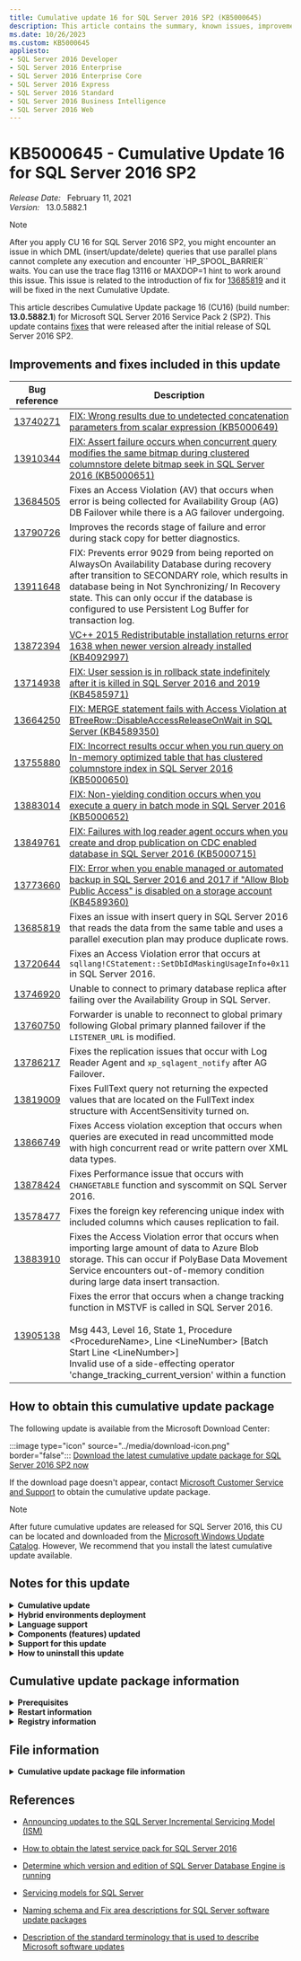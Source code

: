```yaml
---
title: Cumulative update 16 for SQL Server 2016 SP2 (KB5000645)
description: This article contains the summary, known issues, improvements, fixes and other information for SQL Server 2016 SP2 cumulative update 16 (KB5000645).
ms.date: 10/26/2023
ms.custom: KB5000645
appliesto:
- SQL Server 2016 Developer
- SQL Server 2016 Enterprise
- SQL Server 2016 Enterprise Core
- SQL Server 2016 Express
- SQL Server 2016 Standard
- SQL Server 2016 Business Intelligence
- SQL Server 2016 Web
---
```


# KB5000645 - Cumulative Update 16 for SQL Server 2016 SP2

_Release Date:_ &nbsp; February 11, 2021  
_Version:_ &nbsp; 13.0.5882.1

> [!NOTE]
> After you apply CU 16 for SQL Server 2016 SP2, you might encounter an issue in which DML (insert/update/delete) queries that use parallel plans cannot complete any execution and encounter `HP_SPOOL_BARRIER`` waits. You can use the trace flag 13116 or MAXDOP=1 hint to work around this issue. This issue is related to the introduction of fix for [13685819](servicepack2-cumulativeupdate16.md#13685819) and it will be fixed in the next Cumulative Update.

This article describes Cumulative Update package 16 (CU16) (build number: **13.0.5882.1**) for Microsoft SQL Server 2016 Service Pack 2 (SP2). This update contains [fixes](#improvements-and-fixes-included-in-this-update) that were released after the initial release of SQL Server 2016 SP2.

## Improvements and fixes included in this update

| Bug reference | Description| Fix area| Platform |
|---------------------------------------------|----------------------------------------------------------------------------------------------------------------------------------------------------------------------------------------------------------------------------------------------------------------------------------------------------------------------------------|-------------------|----------|
| <a id=13740271>[13740271](#13740271) </a> | [FIX: Wrong results due to undetected concatenation parameters from scalar expression (KB5000649)](https://support.microsoft.com/help/5000649) | SQL performance | All|
| <a id=13910344>[13910344](#13910344) </a> | [FIX: Assert failure occurs when concurrent query modifies the same bitmap during clustered columnstore delete bitmap seek in SQL Server 2016 (KB5000651)](https://support.microsoft.com/help/5000651) | SQL Engine| All|
| <a id=13684505>[13684505](#13684505) </a> | Fixes an Access Violation (AV) that occurs when error is being collected for Availability Group (AG) DB Failover while there is a AG failover undergoing.| High Availability | All|
| <a id=13790726>[13790726](#13790726) </a> | Improves the records stage of failure and error during stack copy for better diagnostics.| SQL Engine| All|
| <a id=13911648>[13911648](#13911648) </a> | FIX: Prevents error 9029 from being reported on AlwaysOn Availability Database during recovery after transition to SECONDARY role, which results in database being in Not Synchronizing/ In Recovery state. This can only occur if the database is configured to use Persistent Log Buffer for transaction log.| SQL Engine| All|
| <a id=13872394>[13872394](#13872394) </a> | [VC++ 2015 Redistributable installation returns error 1638 when newer version already installed (KB4092997)](https://support.microsoft.com/help/4092997) | SQL Engine| Windows|
| <a id=13714938>[13714938](#13714938) </a> | [FIX: User session is in rollback state indefinitely after it is killed in SQL Server 2016 and 2019 (KB4585971)](https://support.microsoft.com/help/4585971) | SQL Engine| Windows|
| <a id=13664250>[13664250](#13664250) </a> | [FIX: MERGE statement fails with Access Violation at BTreeRow::DisableAccessReleaseOnWait in SQL Server (KB4589350)](https://support.microsoft.com/help/4589350) | SQL performance | Windows|
| <a id=13755880>[13755880](#13755880) </a> | [FIX: Incorrect results occur when you run query on In-memory optimized table that has clustered columnstore index in SQL Server 2016 (KB5000650)](https://support.microsoft.com/help/5000650) | In-memory OLTP| Windows|
| <a id=13883014>[13883014](#13883014) </a> | [FIX: Non-yielding condition occurs when you execute a query in batch mode in SQL Server 2016 (KB5000652)](https://support.microsoft.com/help/5000652) | SQL Engine| Windows|
| <a id=13849761>[13849761](#13849761) </a> | [FIX: Failures with log reader agent occurs when you create and drop publication on CDC enabled database in SQL Server 2016 (KB5000715)](https://support.microsoft.com/help/5000715) | SQL Engine| Windows|
| <a id=13773660>[13773660](#13773660) </a> | [FIX: Error when you enable managed or automated backup in SQL Server 2016 and 2017 if "Allow Blob Public Access" is disabled on a storage account (KB4589360)](https://support.microsoft.com/help/4589360)| SQL Engine| Windows|
| <a id=13685819>[13685819](#13685819) </a> | Fixes an issue with insert query in SQL Server 2016 that reads the data from the same table and uses a parallel execution plan may produce duplicate rows. | SQL performance | Windows|
| <a id=13720644>[13720644](#13720644) </a> | Fixes an Access Violation error that occurs at `sqllang!CStatement::SetDbIdMaskingUsageInfo+0x11` in SQL Server 2016.| SQL security| Windows|
| <a id=13746920>[13746920](#13746920) </a> | Unable to connect to primary database replica after failing over the Availability Group in SQL Server. | High Availability | Windows|
| <a id=13760750>[13760750](#13760750) </a> | Forwarder is unable to reconnect to global primary following Global primary planned failover if the `LISTENER_URL` is modified.| High Availability | Windows|
| <a id=13786217>[13786217](#13786217) </a> | Fixes the replication issues that occur with Log Reader Agent and `xp_sqlagent_notify` after AG Failover.| SQL Engine| Windows|
| <a id=13819009>[13819009](#13819009) </a> | Fixes FullText query not returning the expected values that are located on the FullText index structure with AccentSensitivity turned on.| SQL Engine| Windows|
| <a id=13866749>[13866749](#13866749) </a> | Fixes Access violation exception that occurs when queries are executed in read uncommitted mode with high concurrent read or write pattern over XML data types. | SQL Engine| Windows|
| <a id=13878424>[13878424](#13878424) </a> | Fixes Performance issue that occurs with `CHANGETABLE` function and syscommit on SQL Server 2016.| SQL performance | Windows|
| <a id=13578477>[13578477](#13578477) </a> | Fixes the foreign key referencing unique index with included columns which causes replication to fail. | SQL Engine| Windows|
| <a id=13883910>[13883910](#13883910) </a> | Fixes the Access Violation error that occurs when importing large amount of data to Azure Blob storage. This can occur if PolyBase Data Movement Service encounters out-of-memory condition during large data insert transaction.| SQL Engine| Windows|
| <a id=13905138>[13905138](#13905138) </a> | Fixes the error that occurs when a change tracking function in MSTVF is called in SQL Server 2016. </br></br>Msg 443, Level 16, State 1, Procedure \<ProcedureName>, Line \<LineNumber> [Batch Start Line \<LineNumber>] </br>Invalid use of a side-effecting operator 'change_tracking_current_version' within a function | SQL Engine| Windows|

## How to obtain this cumulative update package

The following update is available from the Microsoft Download Center:

:::image type="icon" source="../media/download-icon.png" border="false"::: [Download the latest cumulative update package for SQL Server 2016 SP2 now](https://www.microsoft.com/download/details.aspx?id=56975)

If the download page doesn't appear, contact [Microsoft Customer Service and Support](https://support.microsoft.com/contactus/?ws=support) to obtain the cumulative update package.

> [!NOTE]
> After future cumulative updates are released for SQL Server 2016, this CU can be located and downloaded from the [Microsoft Windows Update Catalog](https://catalog.update.microsoft.com/Search.aspx?q=sql%20server%202016). However, We recommend that you install the latest cumulative update available.

## Notes for this update

<details>
<summary><b>Cumulative update</b></summary>

Cumulative updates (CU) are now available at the Microsoft Download Center.

Only the most recent CU that was released for SQL Server 2016 SP2 is available at the Download Center. Each new CU contains all the fixes that were included togetrher with the previous CU for the installed version or service pack of SQL Server. For a list of the latest cumulative updates for SQL Server, see the following article:

[SQL Server 2016 build versions](https://support.microsoft.com/help/3177312)

> [!NOTE]
> Microsoft recommends ongoing, proactive installation of CUs as they become available:
>
> - SQL Server CUs are certified to the same levels as Service Packs, and should be installed at the same level of confidence.
> - Historical data shows that a significant number of support cases involve an issue that has already been addressed in a released CU.
> - CUs may contain added value over and above hotfixes. This includes supportability, manageability, and reliability updates.
>
> Just as for SQL Server service packs, we recommend that you test CUs before you deploy them to production environments.
>
> We recommend that you upgrade your SQL Server installation to [the latest SQL Server 2016 service pack](https://support.microsoft.com/help/3177534).

</details>

<details>
<summary><b>Hybrid environments deployment</b></summary>

When you deploy the hotfixes to a hybrid environment (such as Always On, replication, cluster, and mirroring), we recommend that you refer to the following articles before you deploy the hotfixes:

- [Upgrade a failover cluster instance](/sql/sql-server/failover-clusters/windows/upgrade-a-sql-server-failover-cluster-instance)

  > [!NOTE]
  > If you don't want to use the rolling update process, follow these steps to apply an update: </br></br>1. Install the service pack on the passive node. </br></br>2. Install the update on the active node (requires a service restart).

- [Upgrade availability group replicas](/sql/database-engine/availability-groups/windows/upgrading-always-on-availability-group-replica-instances)

  > [!NOTE]
  > If you enabled Always On with SSISDB catalog, see the [information about SSIS with Always On](https://techcommunity.microsoft.com/t5/sql-server-integration-services/ssis-with-alwayson/ba-p/388091) for more information about how to apply an update in these environments.

- [Apply a hotfix for SQL Server in a transactional replication and database mirroring topology](../../database-engine/replication/install-service-packs-hotfixes.md)

- [Apply a hotfix for SQL Server in a replication topology](../../database-engine/replication/apply-hotfix-sql-replication-topology.md)

- [Upgrading Mirrored Instances](/sql/database-engine/database-mirroring/upgrading-mirrored-instances)

- [Install SQL Server Servicing Updates](/sql/database-engine/install-windows/install-sql-server-servicing-updates)

</details>

<details>
<summary><b>Language support</b></summary>

 SQL Server Cumulative Updates are currently multilingual. Therefore, this cumulative update package isn't specific to one language. It applies to all supported languages.

</details>

<details>
<summary><b>Components (features) updated</b></summary>

One Cumulative Update package includes all available updates for ALL SQL Server 2016 components (features). However, the cumulative update package updates only those components that are currently installed on the SQL Server instance you select to be serviced.  If a SQL Server feature (e.g. Analysis Services) is added to the instance after this CU is applied, you must re-apply this CU to update the new feature to this CU.

</details>

<details>
<summary><b>Support for this update</b></summary>

If other issues occur or if any troubleshooting is required, you might have to create a separate service request. The usual support costs will apply to additional support questions and to issues that don't qualify for this specific cumulative update package. For a complete list of Microsoft Customer Service and Support telephone numbers or to create a separate service request, go to the [Microsoft support website](https://support.microsoft.com/contactus/?ws=support).

</details>

<details>
<summary><b>How to uninstall this update</b></summary>

1. In Control Panel, select **View installed updates** under **Programs and Features**.

2. Locate the entry that corresponds to this cumulative update package under Microsoft SQL Server 2016.

3. Press and hold (or right-click) the entry, and then select **Uninstall**.

</details>

## Cumulative update package information

<details>
<summary><b>Prerequisites</b></summary>

To apply this cumulative update package, you must be running SQL Server 2016 SP2.

</details>

<details>
<summary><b>Restart information</b></summary>

You may have to restart the computer after you apply this cumulative update package.

</details>

<details>
<summary><b>Registry information</b></summary>

To use one of the hotfixes in this package, you don't have to make any changes to the registry.

</details>

## File information

<details>
<summary><b>Cumulative update package file information</b></summary>

The English version of this package has the file attributes (or later file attributes) that are listed in the following table. The dates and times for these files are listed in Coordinated Universal Time (UTC). When you view the file information, it's converted to local time. To find the difference between UTC and local time, use the **Time Zone** tab in the **Date and Time** item in Control Panel.

x64-based versions

SQL Server 2016 Browser Service

| File   name    | File version    | File size | Date      | Time | Platform |
|----------------|-----------------|-----------|-----------|------|----------|
| Instapi130.dll | 2015.131.5882.1 | 46488     | 26-Jan-2021 | 07:41 | x86      |
| Keyfile.dll    | 2015.131.5882.1 | 81808     | 26-Jan-2021 | 07:41 | x86      |
| Sqlbrowser.exe | 2015.131.5882.1 | 269704    | 26-Jan-2021 | 07:38 | x86      |
| Sqldumper.exe  | 2015.131.5882.1 | 103832    | 26-Jan-2021 | 07:37 | x86      |

SQL Server 2016 Writer

| File   name           | File version    | File size | Date      | Time | Platform |
|-----------------------|-----------------|-----------|-----------|------|----------|
| Instapi130.dll        | 2015.131.5882.1 | 54168     | 26-Jan-2021 | 07:40 | x64      |
| Sqlboot.dll           | 2015.131.5882.1 | 179592    | 26-Jan-2021 | 07:39 | x64      |
| Sqldumper.exe         | 2015.131.5882.1 | 123288    | 26-Jan-2021 | 07:40 | x64      |
| Sqlvdi.dll            | 2015.131.5882.1 | 190352    | 26-Jan-2021 | 07:41 | x64      |
| Sqlvdi.dll            | 2015.131.5882.1 | 161688    | 26-Jan-2021 | 07:42 | x86      |
| Sqlwriter.exe         | 2015.131.5882.1 | 124824    | 26-Jan-2021 | 07:47 | x64      |
| Sqlwriter_keyfile.dll | 2015.131.5882.1 | 93592     | 26-Jan-2021 | 07:40 | x64      |
| Sqlwvss.dll           | 2015.131.5882.1 | 341912    | 26-Jan-2021 | 07:26 | x64      |
| Sqlwvss_xp.dll        | 2015.131.5882.1 | 19344     | 26-Jan-2021 | 07:27 | x64      |

SQL Server 2016 Analysis Services

| File   name                                | File version    | File size | Date      | Time  | Platform |
|--------------------------------------------|-----------------|-----------|-----------|-------|----------|
| Microsoft.analysisservices.server.core.dll | 13.0.5882.1     | 1341848   | 26-Jan-2021 | 07:39  | x86      |
| Microsoft.applicationinsights.dll          | 2.7.0.13435     | 329872    | 06-Jul-2018  | 22:33 | x86      |
| Microsoft.powerbi.adomdclient.dll          | 13.0.5882.1     | 983448    | 26-Jan-2021 | 07:38  | x86      |
| Microsoft.powerbi.adomdclient.dll          | 13.0.5882.1     | 983448    | 26-Jan-2021 | 07:40  | x86      |
| Msmdctr130.dll                             | 2015.131.5882.1 | 33176     | 26-Jan-2021 | 07:39  | x64      |
| Msmdlocal.dll                              | 2015.131.5882.1 | 56245144  | 26-Jan-2021 | 07:40  | x64      |
| Msmdlocal.dll                              | 2015.131.5882.1 | 37127056  | 26-Jan-2021 | 07:41  | x86      |
| Msmdsrv.exe                                | 2015.131.5882.1 | 56791960  | 26-Jan-2021 | 07:49  | x64      |
| Msmgdsrv.dll                               | 2015.131.5882.1 | 6502296   | 26-Jan-2021 | 07:45  | x86      |
| Msmgdsrv.dll                               | 2015.131.5882.1 | 7502744   | 26-Jan-2021 | 07:50  | x64      |
| Msolap130.dll                              | 2015.131.5882.1 | 8636312   | 26-Jan-2021 | 07:40  | x64      |
| Msolap130.dll                              | 2015.131.5882.1 | 7003544   | 26-Jan-2021 | 07:42  | x86      |
| Msolui130.dll                              | 2015.131.5882.1 | 303512    | 26-Jan-2021 | 07:39  | x64      |
| Msolui130.dll                              | 2015.131.5882.1 | 280472    | 26-Jan-2021 | 07:41  | x86      |
| Sql_as_keyfile.dll                         | 2015.131.5882.1 | 93592     | 26-Jan-2021 | 07:40  | x64      |
| Sqlboot.dll                                | 2015.131.5882.1 | 179592    | 26-Jan-2021 | 07:39  | x64      |
| Sqlceip.exe                                | 13.0.5882.1     | 249240    | 26-Jan-2021 | 07:39  | x86      |
| Sqldumper.exe                              | 2015.131.5882.1 | 103832    | 26-Jan-2021 | 07:37  | x86      |
| Sqldumper.exe                              | 2015.131.5882.1 | 123288    | 26-Jan-2021 | 07:40  | x64      |
| Tmapi.dll                                  | 2015.131.5882.1 | 4339096   | 26-Jan-2021 | 07:27  | x64      |
| Tmcachemgr.dll                             | 2015.131.5882.1 | 2819472   | 26-Jan-2021 | 07:26  | x64      |
| Tmpersistence.dll                          | 2015.131.5882.1 | 1064344   | 26-Jan-2021 | 07:26  | x64      |
| Tmtransactions.dll                         | 2015.131.5882.1 | 1345432   | 26-Jan-2021 | 07:26  | x64      |
| Xe.dll                                     | 2015.131.5882.1 | 619416    | 26-Jan-2021 | 07:40  | x64      |
| Xmlrw.dll                                  | 2015.131.5882.1 | 252824    | 26-Jan-2021 | 07:39  | x86      |
| Xmlrw.dll                                  | 2015.131.5882.1 | 312216    | 26-Jan-2021 | 07:40  | x64      |
| Xmlrwbin.dll                               | 2015.131.5882.1 | 184728    | 26-Jan-2021 | 07:39  | x86      |
| Xmlrwbin.dll                               | 2015.131.5882.1 | 220568    | 26-Jan-2021 | 07:40  | x64      |
| Xmsrv.dll                                  | 2015.131.5882.1 | 24041872  | 26-Jan-2021 | 07:27  | x64      |
| Xmsrv.dll                                  | 2015.131.5882.1 | 32720792  | 26-Jan-2021 | 07:40  | x86      |

SQL Server 2016 Database Services Common Core

| File   name                                 | File version    | File size | Date      | Time | Platform |
|---------------------------------------------|-----------------|-----------|-----------|------|----------|
| Batchparser.dll                             | 2015.131.5882.1 | 153496    | 26-Jan-2021 | 07:37 | x86      |
| Batchparser.dll                             | 2015.131.5882.1 | 173976    | 26-Jan-2021 | 07:40 | x64      |
| Instapi130.dll                              | 2015.131.5882.1 | 54168     | 26-Jan-2021 | 07:40 | x64      |
| Instapi130.dll                              | 2015.131.5882.1 | 46488     | 26-Jan-2021 | 07:41 | x86      |
| Isacctchange.dll                            | 2015.131.5882.1 | 23960     | 26-Jan-2021 | 07:39 | x64      |
| Isacctchange.dll                            | 2015.131.5882.1 | 22424     | 26-Jan-2021 | 07:41 | x86      |
| Microsoft.analysisservices.adomdclient.dll  | 13.0.5882.1     | 1020816   | 26-Jan-2021 | 07:39 | x86      |
| Microsoft.analysisservices.adomdclient.dll  | 13.0.5882.1     | 1020824   | 26-Jan-2021 | 07:39 | x86      |
| Microsoft.analysisservices.core.dll         | 13.0.5882.1     | 1341848   | 26-Jan-2021 | 07:39 | x86      |
| Microsoft.analysisservices.dll              | 13.0.5882.1     | 695704    | 26-Jan-2021 | 07:39 | x86      |
| Microsoft.analysisservices.tabular.dll      | 13.0.5882.1     | 758672    | 26-Jan-2021 | 07:40 | x86      |
| Microsoft.analysisservices.tabular.json.dll | 13.0.5882.1     | 513944    | 26-Jan-2021 | 07:39 | x86      |
| Microsoft.analysisservices.xmla.dll         | 13.0.5882.1     | 705424    | 26-Jan-2021 | 07:38 | x86      |
| Microsoft.analysisservices.xmla.dll         | 13.0.5882.1     | 705432    | 26-Jan-2021 | 07:39 | x86      |
| Microsoft.sqlserver.mgdsqldumper.dll        | 2015.131.5882.1 | 68504     | 26-Jan-2021 | 07:38 | x64      |
| Microsoft.sqlserver.mgdsqldumper.dll        | 2015.131.5882.1 | 65944     | 26-Jan-2021 | 07:43 | x86      |
| Microsoft.sqlserver.rmo.dll                 | 13.0.5882.1     | 562584    | 26-Jan-2021 | 07:43 | x86      |
| Microsoft.sqlserver.rmo.dll                 | 13.0.5882.1     | 562584    | 26-Jan-2021 | 07:49 | x86      |
| Msasxpress.dll                              | 2015.131.5882.1 | 29080     | 26-Jan-2021 | 07:39 | x64      |
| Msasxpress.dll                              | 2015.131.5882.1 | 24984     | 26-Jan-2021 | 07:40 | x86      |
| Pbsvcacctsync.dll                           | 2015.131.5882.1 | 65944     | 26-Jan-2021 | 07:39 | x64      |
| Pbsvcacctsync.dll                           | 2015.131.5882.1 | 53144     | 26-Jan-2021 | 07:41 | x86      |
| Sql_common_core_keyfile.dll                 | 2015.131.5882.1 | 93592     | 26-Jan-2021 | 07:40 | x64      |
| Sqldumper.exe                               | 2015.131.5882.1 | 103832    | 26-Jan-2021 | 07:37 | x86      |
| Sqldumper.exe                               | 2015.131.5882.1 | 123288    | 26-Jan-2021 | 07:40 | x64      |
| Sqlftacct.dll                               | 2015.131.5882.1 | 44952     | 26-Jan-2021 | 07:39 | x64      |
| Sqlftacct.dll                               | 2015.131.5882.1 | 39832     | 26-Jan-2021 | 07:43 | x86      |
| Sqlmgmprovider.dll                          | 2015.131.5882.1 | 399256    | 26-Jan-2021 | 07:27 | x64      |
| Sqlmgmprovider.dll                          | 2015.131.5882.1 | 358808    | 26-Jan-2021 | 07:40 | x86      |
| Sqlsecacctchg.dll                           | 2015.131.5882.1 | 30616     | 26-Jan-2021 | 07:26 | x64      |
| Sqlsecacctchg.dll                           | 2015.131.5882.1 | 28056     | 26-Jan-2021 | 07:39 | x86      |
| Sqltdiagn.dll                               | 2015.131.5882.1 | 60816     | 26-Jan-2021 | 07:26 | x64      |
| Sqltdiagn.dll                               | 2015.131.5882.1 | 53648     | 26-Jan-2021 | 07:40 | x86      |

SQL Server 2016 sql_dreplay_client

| File name                      | File version    | File size | Date        | Time  | Platform |
|--------------------------------|-----------------|-----------|-------------|-------|----------|
| Dreplayclient.exe              | 2015.131.5882.1 | 114072    | 26-Jan-2021 | 007:38 | x86      |
| Dreplaycommon.dll              | 2015.131.5882.1 | 683920    | 26-Jan-2021 | 007:39 | x86      |
| Dreplayutil.dll                | 2015.131.5882.1 | 302992    | 26-Jan-2021 | 007:38 | x86      |
| Instapi130.dll                 | 2015.131.5882.1 | 54168     | 26-Jan-2021 | 007:40 | x64      |
| Sql_dreplay_client_keyfile.dll | 2015.131.5882.1 | 93592     | 26-Jan-2021 | 007:40 | x64      |
| Sqlresourceloader.dll          | 2015.131.5882.1 | 21400     | 26-Jan-2021 | 007:40 | x86      |

SQL Server 2016 sql_dreplay_controller

| File   name                        | File version    | File size | Date      | Time | Platform |
|------------------------------------|-----------------|-----------|-----------|------|----------|
| Dreplaycommon.dll                  | 2015.131.5882.1 | 683920    | 26-Jan-2021 | 07:39 | x86      |
| Dreplaycontroller.exe              | 2015.131.5882.1 | 343448    | 26-Jan-2021 | 07:38 | x86      |
| Dreplayprocess.dll                 | 2015.131.5882.1 | 164760    | 26-Jan-2021 | 07:37 | x86      |
| Instapi130.dll                     | 2015.131.5882.1 | 54168     | 26-Jan-2021 | 07:40 | x64      |
| Sql_dreplay_controller_keyfile.dll | 2015.131.5882.1 | 93592     | 26-Jan-2021 | 07:40 | x64      |
| Sqlresourceloader.dll              | 2015.131.5882.1 | 21400     | 26-Jan-2021 | 07:40 | x86      |

SQL Server 2016 Database Services Core Instance

| File   name                                  | File version    | File size | Date      | Time  | Platform |
|----------------------------------------------|-----------------|-----------|-----------|-------|----------|
| Backuptourl.exe                              | 13.0.5882.1     | 34192     | 26-Jan-2021 | 07:47  | x64      |
| Batchparser.dll                              | 2015.131.5882.1 | 173976    | 26-Jan-2021 | 07:40  | x64      |
| Datacollectorcontroller.dll                  | 2015.131.5882.1 | 218520    | 26-Jan-2021 | 07:40  | x64      |
| Dcexec.exe                                   | 2015.131.5882.1 | 67480     | 26-Jan-2021 | 07:47  | x64      |
| Fssres.dll                                   | 2015.131.5882.1 | 74648     | 26-Jan-2021 | 07:40  | x64      |
| Hadrres.dll                                  | 2015.131.5882.1 | 170904    | 26-Jan-2021 | 07:40  | x64      |
| Hkcompile.dll                                | 2015.131.5882.1 | 1291160   | 26-Jan-2021 | 07:40  | x64      |
| Hkengine.dll                                 | 2015.131.5882.1 | 5596056   | 26-Jan-2021 | 07:38  | x64      |
| Hkruntime.dll                                | 2015.131.5882.1 | 151960    | 26-Jan-2021 | 07:38  | x64      |
| Microsoft.applicationinsights.dll            | 2.7.0.13435     | 329872    | 06-Jul-2018  | 22:33 | x86      |
| Microsoft.sqlautoadmin.autobackupagent.dll   | 13.0.5882.1     | 229784    | 26-Jan-2021 | 07:40  | x86      |
| Microsoft.sqlserver.types.dll                | 2015.131.5882.1 | 385944    | 26-Jan-2021 | 07:38  | x86      |
| Microsoft.sqlserver.vdiinterface.dll         | 2015.131.5882.1 | 65424     | 26-Jan-2021 | 07:48  | x64      |
| Microsoft.sqlserver.xe.core.dll              | 2015.131.5882.1 | 58264     | 26-Jan-2021 | 07:38  | x64      |
| Microsoft.sqlserver.xevent.configuration.dll | 2015.131.5882.1 | 143248    | 26-Jan-2021 | 07:38  | x64      |
| Microsoft.sqlserver.xevent.dll               | 2015.131.5882.1 | 151968    | 26-Jan-2021 | 07:38  | x64      |
| Microsoft.sqlserver.xevent.linq.dll          | 2015.131.5882.1 | 265112    | 26-Jan-2021 | 07:38  | x64      |
| Microsoft.sqlserver.xevent.targets.dll       | 2015.131.5882.1 | 67992     | 26-Jan-2021 | 07:38  | x64      |
| Odsole70.dll                                 | 2015.131.5882.1 | 85912     | 26-Jan-2021 | 07:39  | x64      |
| Opends60.dll                                 | 2015.131.5882.1 | 26008     | 26-Jan-2021 | 07:40  | x64      |
| Qds.dll                                      | 2015.131.5882.1 | 889744    | 26-Jan-2021 | 07:39  | x64      |
| Rsfxft.dll                                   | 2015.131.5882.1 | 27536     | 26-Jan-2021 | 07:40  | x64      |
| Sqagtres.dll                                 | 2015.131.5882.1 | 57752     | 26-Jan-2021 | 07:39  | x64      |
| Sql_engine_core_inst_keyfile.dll             | 2015.131.5882.1 | 93592     | 26-Jan-2021 | 07:40  | x64      |
| Sqlaamss.dll                                 | 2015.131.5882.1 | 73624     | 26-Jan-2021 | 07:48  | x64      |
| Sqlaccess.dll                                | 2015.131.5882.1 | 456088    | 26-Jan-2021 | 07:40  | x64      |
| Sqlagent.exe                                 | 2015.131.5882.1 | 559512    | 26-Jan-2021 | 07:49  | x64      |
| Sqlagentctr130.dll                           | 2015.131.5882.1 | 44952     | 26-Jan-2021 | 07:40  | x64      |
| Sqlagentctr130.dll                           | 2015.131.5882.1 | 37272     | 26-Jan-2021 | 07:40  | x86      |
| Sqlagentlog.dll                              | 2015.131.5882.1 | 26008     | 26-Jan-2021 | 07:39  | x64      |
| Sqlagentmail.dll                             | 2015.131.5882.1 | 40856     | 26-Jan-2021 | 07:47  | x64      |
| Sqlboot.dll                                  | 2015.131.5882.1 | 179592    | 26-Jan-2021 | 07:39  | x64      |
| Sqlceip.exe                                  | 13.0.5882.1     | 249240    | 26-Jan-2021 | 07:39  | x86      |
| Sqlcmdss.dll                                 | 2015.131.5882.1 | 53144     | 26-Jan-2021 | 07:39  | x64      |
| Sqldk.dll                                    | 2015.131.5882.1 | 2588048   | 26-Jan-2021 | 07:39  | x64      |
| Sqldtsss.dll                                 | 2015.131.5882.1 | 90512     | 26-Jan-2021 | 07:47  | x64      |
| Sqliosim.com                                 | 2015.131.5882.1 | 300952    | 26-Jan-2021 | 07:39  | x64      |
| Sqliosim.exe                                 | 2015.131.5882.1 | 3007376   | 26-Jan-2021 | 07:51  | x64      |
| Sqllang.dll                                  | 2015.131.5882.1 | 39538064  | 26-Jan-2021 | 07:40  | x64      |
| Sqlmin.dll                                   | 2015.131.5882.1 | 37955984  | 26-Jan-2021 | 07:27  | x64      |
| Sqlolapss.dll                                | 2015.131.5882.1 | 91032     | 26-Jan-2021 | 07:52  | x64      |
| Sqlos.dll                                    | 2015.131.5882.1 | 19352     | 26-Jan-2021 | 07:40  | x64      |
| Sqlpowershellss.dll                          | 2015.131.5882.1 | 51608     | 26-Jan-2021 | 07:27  | x64      |
| Sqlrepss.dll                                 | 2015.131.5882.1 | 48024     | 26-Jan-2021 | 07:26  | x64      |
| Sqlresld.dll                                 | 2015.131.5882.1 | 23960     | 26-Jan-2021 | 07:27  | x64      |
| Sqlresourceloader.dll                        | 2015.131.5882.1 | 23960     | 26-Jan-2021 | 07:27  | x64      |
| Sqlscm.dll                                   | 2015.131.5882.1 | 54168     | 26-Jan-2021 | 07:40  | x64      |
| Sqlscriptdowngrade.dll                       | 2015.131.5882.1 | 20888     | 26-Jan-2021 | 07:27  | x64      |
| Sqlscriptupgrade.dll                         | 2015.131.5882.1 | 5804944   | 26-Jan-2021 | 07:40  | x64      |
| Sqlserverspatial130.dll                      | 2015.131.5882.1 | 725912    | 26-Jan-2021 | 07:40  | x64      |
| Sqlservr.exe                                 | 2015.131.5882.1 | 385936    | 26-Jan-2021 | 07:47  | x64      |
| Sqlsvc.dll                                   | 2015.131.5882.1 | 145304    | 26-Jan-2021 | 07:26  | x64      |
| Sqltses.dll                                  | 2015.131.5882.1 | 8916376   | 26-Jan-2021 | 07:27  | x64      |
| Sqsrvres.dll                                 | 2015.131.5882.1 | 244120    | 26-Jan-2021 | 07:27  | x64      |
| Xe.dll                                       | 2015.131.5882.1 | 619416    | 26-Jan-2021 | 07:40  | x64      |
| Xmlrw.dll                                    | 2015.131.5882.1 | 312216    | 26-Jan-2021 | 07:40  | x64      |
| Xmlrwbin.dll                                 | 2015.131.5882.1 | 220568    | 26-Jan-2021 | 07:40  | x64      |
| Xpadsi.exe                                   | 2015.131.5882.1 | 72088     | 26-Jan-2021 | 07:41  | x64      |
| Xplog70.dll                                  | 2015.131.5882.1 | 58776     | 26-Jan-2021 | 07:40  | x64      |
| Xpsqlbot.dll                                 | 2015.131.5882.1 | 26520     | 26-Jan-2021 | 07:39  | x64      |
| Xpstar.dll                                   | 2015.131.5882.1 | 415640    | 26-Jan-2021 | 07:39  | x64      |

SQL Server 2016 Database Services Core Shared

| File   name                                  | File version    | File size | Date      | Time | Platform |
|----------------------------------------------|-----------------|-----------|-----------|------|----------|
| Batchparser.dll                              | 2015.131.5882.1 | 153496    | 26-Jan-2021 | 07:37 | x86      |
| Batchparser.dll                              | 2015.131.5882.1 | 173976    | 26-Jan-2021 | 07:40 | x64      |
| Bcp.exe                                      | 2015.131.5882.1 | 113048    | 26-Jan-2021 | 07:40 | x64      |
| Commanddest.dll                              | 2015.131.5882.1 | 242072    | 26-Jan-2021 | 07:40 | x64      |
| Datacollectorenumerators.dll                 | 2015.131.5882.1 | 108944    | 26-Jan-2021 | 07:40 | x64      |
| Datacollectortasks.dll                       | 2015.131.5882.1 | 181136    | 26-Jan-2021 | 07:40 | x64      |
| Distrib.exe                                  | 2015.131.5882.1 | 184208    | 26-Jan-2021 | 07:47 | x64      |
| Dteparse.dll                                 | 2015.131.5882.1 | 102808    | 26-Jan-2021 | 07:40 | x64      |
| Dteparsemgd.dll                              | 2015.131.5882.1 | 81816     | 26-Jan-2021 | 07:39 | x64      |
| Dtepkg.dll                                   | 2015.131.5882.1 | 130456    | 26-Jan-2021 | 07:40 | x64      |
| Dtexec.exe                                   | 2015.131.5882.1 | 65944     | 26-Jan-2021 | 07:48 | x64      |
| Dts.dll                                      | 2015.131.5882.1 | 3139480   | 26-Jan-2021 | 07:40 | x64      |
| Dtscomexpreval.dll                           | 2015.131.5882.1 | 470424    | 26-Jan-2021 | 07:40 | x64      |
| Dtsconn.dll                                  | 2015.131.5882.1 | 485776    | 26-Jan-2021 | 07:40 | x64      |
| Dtshost.exe                                  | 2015.131.5882.1 | 79768     | 26-Jan-2021 | 07:50 | x64      |
| Dtslog.dll                                   | 2015.131.5882.1 | 113552    | 26-Jan-2021 | 07:40 | x64      |
| Dtsmsg130.dll                                | 2015.131.5882.1 | 538520    | 26-Jan-2021 | 07:40 | x64      |
| Dtspipeline.dll                              | 2015.131.5882.1 | 1272208   | 26-Jan-2021 | 07:40 | x64      |
| Dtspipelineperf130.dll                       | 2015.131.5882.1 | 41368     | 26-Jan-2021 | 07:40 | x64      |
| Dtuparse.dll                                 | 2015.131.5882.1 | 80792     | 26-Jan-2021 | 07:40 | x64      |
| Dtutil.exe                                   | 2015.131.5882.1 | 127888    | 26-Jan-2021 | 07:48 | x64      |
| Exceldest.dll                                | 2015.131.5882.1 | 256408    | 26-Jan-2021 | 07:39 | x64      |
| Excelsrc.dll                                 | 2015.131.5882.1 | 278424    | 26-Jan-2021 | 07:40 | x64      |
| Execpackagetask.dll                          | 2015.131.5882.1 | 159640    | 26-Jan-2021 | 07:40 | x64      |
| Flatfiledest.dll                             | 2015.131.5882.1 | 382360    | 26-Jan-2021 | 07:39 | x64      |
| Flatfilesrc.dll                              | 2015.131.5882.1 | 394648    | 26-Jan-2021 | 07:39 | x64      |
| Foreachfileenumerator.dll                    | 2015.131.5882.1 | 89496     | 26-Jan-2021 | 07:39 | x64      |
| Hkengperfctrs.dll                            | 2015.131.5882.1 | 52112     | 26-Jan-2021 | 07:40 | x64      |
| Logread.exe                                  | 2015.131.5882.1 | 619928    | 26-Jan-2021 | 07:48 | x64      |
| Microsoft.analysisservices.applocal.core.dll | 13.0.5882.1     | 1307032   | 26-Jan-2021 | 07:40 | x86      |
| Microsoft.sqlserver.maintenanceplantasks.dll | 13.0.5882.1     | 385432    | 26-Jan-2021 | 07:43 | x86      |
| Microsoft.sqlserver.replication.dll          | 2015.131.5882.1 | 1644440   | 26-Jan-2021 | 07:48 | x64      |
| Microsoft.sqlserver.rmo.dll                  | 13.0.5882.1     | 562584    | 26-Jan-2021 | 07:43 | x86      |
| Microsoft.sqlserver.xevent.configuration.dll | 2015.131.5882.1 | 143248    | 26-Jan-2021 | 07:38 | x64      |
| Microsoft.sqlserver.xevent.dll               | 2015.131.5882.1 | 151968    | 26-Jan-2021 | 07:38 | x64      |
| Msdtssrvrutil.dll                            | 2015.131.5882.1 | 94616     | 26-Jan-2021 | 07:39 | x64      |
| Msxmlsql.dll                                 | 2015.131.5882.1 | 1487768   | 26-Jan-2021 | 07:40 | x64      |
| Oledbdest.dll                                | 2015.131.5882.1 | 257424    | 26-Jan-2021 | 07:39 | x64      |
| Oledbsrc.dll                                 | 2015.131.5882.1 | 284056    | 26-Jan-2021 | 07:39 | x64      |
| Osql.exe                                     | 2015.131.5882.1 | 68504     | 26-Jan-2021 | 07:40 | x64      |
| Rawdest.dll                                  | 2015.131.5882.1 | 202648    | 26-Jan-2021 | 07:39 | x64      |
| Rawsource.dll                                | 2015.131.5882.1 | 189848    | 26-Jan-2021 | 07:39 | x64      |
| Rdistcom.dll                                 | 2015.131.5882.1 | 900504    | 26-Jan-2021 | 07:39 | x64      |
| Recordsetdest.dll                            | 2015.131.5882.1 | 180112    | 26-Jan-2021 | 07:39 | x64      |
| Repldp.dll                                   | 2015.131.5882.1 | 274832    | 26-Jan-2021 | 07:39 | x64      |
| Replmerg.exe                                 | 2015.131.5882.1 | 511896    | 26-Jan-2021 | 07:47 | x64      |
| Replprov.dll                                 | 2015.131.5882.1 | 805264    | 26-Jan-2021 | 07:39 | x64      |
| Replrec.dll                                  | 2015.131.5882.1 | 1012120   | 26-Jan-2021 | 07:48 | x64      |
| Sql_engine_core_shared_keyfile.dll           | 2015.131.5882.1 | 93592     | 26-Jan-2021 | 07:40 | x64      |
| Sqlcmd.exe                                   | 2015.131.5882.1 | 242584    | 26-Jan-2021 | 07:40 | x64      |
| Sqldiag.exe                                  | 2015.131.5882.1 | 1250712   | 26-Jan-2021 | 07:49 | x64      |
| Sqllogship.exe                               | 13.0.5882.1     | 97688     | 26-Jan-2021 | 07:40 | x64      |
| Sqlresld.dll                                 | 2015.131.5882.1 | 23960     | 26-Jan-2021 | 07:27 | x64      |
| Sqlresld.dll                                 | 2015.131.5882.1 | 21904     | 26-Jan-2021 | 07:40 | x86      |
| Sqlresourceloader.dll                        | 2015.131.5882.1 | 23960     | 26-Jan-2021 | 07:27 | x64      |
| Sqlresourceloader.dll                        | 2015.131.5882.1 | 21400     | 26-Jan-2021 | 07:40 | x86      |
| Sqlscm.dll                                   | 2015.131.5882.1 | 45976     | 26-Jan-2021 | 07:40 | x86      |
| Sqlscm.dll                                   | 2015.131.5882.1 | 54168     | 26-Jan-2021 | 07:40 | x64      |
| Sqlsvc.dll                                   | 2015.131.5882.1 | 145304    | 26-Jan-2021 | 07:26 | x64      |
| Sqlsvc.dll                                   | 2015.131.5882.1 | 120216    | 26-Jan-2021 | 07:39 | x86      |
| Sqltaskconnections.dll                       | 2015.131.5882.1 | 173976    | 26-Jan-2021 | 07:27 | x64      |
| Sqlwep130.dll                                | 2015.131.5882.1 | 98712     | 26-Jan-2021 | 07:26 | x64      |
| Ssisoledb.dll                                | 2015.131.5882.1 | 209296    | 26-Jan-2021 | 07:26 | x64      |
| Tablediff.exe                                | 13.0.5882.1     | 79760     | 26-Jan-2021 | 07:40 | x64      |
| Txagg.dll                                    | 2015.131.5882.1 | 357784    | 26-Jan-2021 | 07:26 | x64      |
| Txbdd.dll                                    | 2015.131.5882.1 | 165784    | 26-Jan-2021 | 07:26 | x64      |
| Txdatacollector.dll                          | 2015.131.5882.1 | 360848    | 26-Jan-2021 | 07:26 | x64      |
| Txdataconvert.dll                            | 2015.131.5882.1 | 289688    | 26-Jan-2021 | 07:27 | x64      |
| Txderived.dll                                | 2015.131.5882.1 | 600984    | 26-Jan-2021 | 07:26 | x64      |
| Txlookup.dll                                 | 2015.131.5882.1 | 525200    | 26-Jan-2021 | 07:26 | x64      |
| Txmerge.dll                                  | 2015.131.5882.1 | 223640    | 26-Jan-2021 | 07:26 | x64      |
| Txmergejoin.dll                              | 2015.131.5882.1 | 271760    | 26-Jan-2021 | 07:26 | x64      |
| Txmulticast.dll                              | 2015.131.5882.1 | 121240    | 26-Jan-2021 | 07:26 | x64      |
| Txrowcount.dll                               | 2015.131.5882.1 | 119704    | 26-Jan-2021 | 07:26 | x64      |
| Txsort.dll                                   | 2015.131.5882.1 | 252312    | 26-Jan-2021 | 07:26 | x64      |
| Txsplit.dll                                  | 2015.131.5882.1 | 593816    | 26-Jan-2021 | 07:26 | x64      |
| Txunionall.dll                               | 2015.131.5882.1 | 175000    | 26-Jan-2021 | 07:26 | x64      |
| Xe.dll                                       | 2015.131.5882.1 | 619416    | 26-Jan-2021 | 07:40 | x64      |
| Xmlrw.dll                                    | 2015.131.5882.1 | 312216    | 26-Jan-2021 | 07:40 | x64      |

SQL Server 2016 sql_extensibility

| File   name                   | File version    | File size | Date      | Time | Platform |
|-------------------------------|-----------------|-----------|-----------|------|----------|
| Launchpad.exe                 | 2015.131.5882.1 | 1008536   | 26-Jan-2021 | 07:40 | x64      |
| Sql_extensibility_keyfile.dll | 2015.131.5882.1 | 93592     | 26-Jan-2021 | 07:40 | x64      |
| Sqlsatellite.dll              | 2015.131.5882.1 | 831376    | 26-Jan-2021 | 07:40 | x64      |

SQL Server 2016 Full-Text Engine

| File   name              | File version    | File size | Date      | Time | Platform |
|--------------------------|-----------------|-----------|-----------|------|----------|
| Fd.dll                   | 2015.131.5882.1 | 653208    | 26-Jan-2021 | 07:40 | x64      |
| Fdhost.exe               | 2015.131.5882.1 | 98192     | 26-Jan-2021 | 07:40 | x64      |
| Fdlauncher.exe           | 2015.131.5882.1 | 44440     | 26-Jan-2021 | 07:40 | x64      |
| Sql_fulltext_keyfile.dll | 2015.131.5882.1 | 93592     | 26-Jan-2021 | 07:40 | x64      |
| Sqlft130ph.dll           | 2015.131.5882.1 | 51096     | 26-Jan-2021 | 07:41 | x64      |

SQL Server 2016 sql_inst_mr

| File   name             | File version    | File size | Date      | Time | Platform |
|-------------------------|-----------------|-----------|-----------|------|----------|
| Imrdll.dll              | 13.0.5882.1     | 16784     | 26-Jan-2021 | 07:39 | x86      |
| Sql_inst_mr_keyfile.dll | 2015.131.5882.1 | 93592     | 26-Jan-2021 | 07:40 | x64      |

SQL Server 2016 Integration Services

| File   name                                                   | File version    | File size | Date      | Time  | Platform |
|---------------------------------------------------------------|-----------------|-----------|-----------|-------|----------|
| Attunity.sqlserver.cdccontroltask.dll                         | 4.0.0.111       | 77944     | 04-Oct-2019  | 18:46 | x86      |
| Attunity.sqlserver.cdccontroltask.dll                         | 4.0.0.111       | 77944     | 06-Mar-2020  | 18:46 | x86      |
| Attunity.sqlserver.cdcsplit.dll                               | 4.0.0.111       | 37496     | 04-Oct-2019  | 18:46 | x86      |
| Attunity.sqlserver.cdcsplit.dll                               | 4.0.0.111       | 37496     | 06-Mar-2020  | 18:46 | x86      |
| Attunity.sqlserver.cdcsrc.dll                                 | 4.0.0.111       | 78456     | 04-Oct-2019  | 18:46 | x86      |
| Attunity.sqlserver.cdcsrc.dll                                 | 4.0.0.111       | 78456     | 06-Mar-2020  | 18:46 | x86      |
| Commanddest.dll                                               | 2015.131.5882.1 | 195992    | 26-Jan-2021 | 07:37  | x86      |
| Commanddest.dll                                               | 2015.131.5882.1 | 242072    | 26-Jan-2021 | 07:40  | x64      |
| Dteparse.dll                                                  | 2015.131.5882.1 | 92568     | 26-Jan-2021 | 07:37  | x86      |
| Dteparse.dll                                                  | 2015.131.5882.1 | 102808    | 26-Jan-2021 | 07:40  | x64      |
| Dteparsemgd.dll                                               | 2015.131.5882.1 | 81816     | 26-Jan-2021 | 07:39  | x64      |
| Dteparsemgd.dll                                               | 2015.131.5882.1 | 76696     | 26-Jan-2021 | 07:40  | x86      |
| Dtepkg.dll                                                    | 2015.131.5882.1 | 108952    | 26-Jan-2021 | 07:37  | x86      |
| Dtepkg.dll                                                    | 2015.131.5882.1 | 130456    | 26-Jan-2021 | 07:40  | x64      |
| Dtexec.exe                                                    | 2015.131.5882.1 | 59792     | 26-Jan-2021 | 07:38  | x86      |
| Dtexec.exe                                                    | 2015.131.5882.1 | 65944     | 26-Jan-2021 | 07:48  | x64      |
| Dts.dll                                                       | 2015.131.5882.1 | 2625944   | 26-Jan-2021 | 07:37  | x86      |
| Dts.dll                                                       | 2015.131.5882.1 | 3139480   | 26-Jan-2021 | 07:40  | x64      |
| Dtscomexpreval.dll                                            | 2015.131.5882.1 | 412056    | 26-Jan-2021 | 07:38  | x86      |
| Dtscomexpreval.dll                                            | 2015.131.5882.1 | 470424    | 26-Jan-2021 | 07:40  | x64      |
| Dtsconn.dll                                                   | 2015.131.5882.1 | 385432    | 26-Jan-2021 | 07:37  | x86      |
| Dtsconn.dll                                                   | 2015.131.5882.1 | 485776    | 26-Jan-2021 | 07:40  | x64      |
| Dtsdebughost.exe                                              | 2015.131.5882.1 | 86928     | 26-Jan-2021 | 07:39  | x86      |
| Dtsdebughost.exe                                              | 2015.131.5882.1 | 102808    | 26-Jan-2021 | 07:49  | x64      |
| Dtshost.exe                                                   | 2015.131.5882.1 | 69528     | 26-Jan-2021 | 07:38  | x86      |
| Dtshost.exe                                                   | 2015.131.5882.1 | 79768     | 26-Jan-2021 | 07:50  | x64      |
| Dtslog.dll                                                    | 2015.131.5882.1 | 96152     | 26-Jan-2021 | 07:37  | x86      |
| Dtslog.dll                                                    | 2015.131.5882.1 | 113552    | 26-Jan-2021 | 07:40  | x64      |
| Dtsmsg130.dll                                                 | 2015.131.5882.1 | 534424    | 26-Jan-2021 | 07:37  | x86      |
| Dtsmsg130.dll                                                 | 2015.131.5882.1 | 538520    | 26-Jan-2021 | 07:40  | x64      |
| Dtspipeline.dll                                               | 2015.131.5882.1 | 1052568   | 26-Jan-2021 | 07:37  | x86      |
| Dtspipeline.dll                                               | 2015.131.5882.1 | 1272208   | 26-Jan-2021 | 07:40  | x64      |
| Dtspipelineperf130.dll                                        | 2015.131.5882.1 | 35224     | 26-Jan-2021 | 07:37  | x86      |
| Dtspipelineperf130.dll                                        | 2015.131.5882.1 | 41368     | 26-Jan-2021 | 07:40  | x64      |
| Dtuparse.dll                                                  | 2015.131.5882.1 | 73104     | 26-Jan-2021 | 07:37  | x86      |
| Dtuparse.dll                                                  | 2015.131.5882.1 | 80792     | 26-Jan-2021 | 07:40  | x64      |
| Dtutil.exe                                                    | 2015.131.5882.1 | 108440    | 26-Jan-2021 | 07:38  | x86      |
| Dtutil.exe                                                    | 2015.131.5882.1 | 127888    | 26-Jan-2021 | 07:48  | x64      |
| Exceldest.dll                                                 | 2015.131.5882.1 | 209808    | 26-Jan-2021 | 07:38  | x86      |
| Exceldest.dll                                                 | 2015.131.5882.1 | 256408    | 26-Jan-2021 | 07:39  | x64      |
| Excelsrc.dll                                                  | 2015.131.5882.1 | 225680    | 26-Jan-2021 | 07:37  | x86      |
| Excelsrc.dll                                                  | 2015.131.5882.1 | 278424    | 26-Jan-2021 | 07:40  | x64      |
| Execpackagetask.dll                                           | 2015.131.5882.1 | 128400    | 26-Jan-2021 | 07:37  | x86      |
| Execpackagetask.dll                                           | 2015.131.5882.1 | 159640    | 26-Jan-2021 | 07:40  | x64      |
| Flatfiledest.dll                                              | 2015.131.5882.1 | 327576    | 26-Jan-2021 | 07:37  | x86      |
| Flatfiledest.dll                                              | 2015.131.5882.1 | 382360    | 26-Jan-2021 | 07:39  | x64      |
| Flatfilesrc.dll                                               | 2015.131.5882.1 | 338328    | 26-Jan-2021 | 07:37  | x86      |
| Flatfilesrc.dll                                               | 2015.131.5882.1 | 394648    | 26-Jan-2021 | 07:39  | x64      |
| Foreachfileenumerator.dll                                     | 2015.131.5882.1 | 73624     | 26-Jan-2021 | 07:37  | x86      |
| Foreachfileenumerator.dll                                     | 2015.131.5882.1 | 89496     | 26-Jan-2021 | 07:39  | x64      |
| Microsoft.analysisservices.applocal.core.dll                  | 13.0.5882.1     | 1307032   | 26-Jan-2021 | 07:39  | x86      |
| Microsoft.analysisservices.applocal.core.dll                  | 13.0.5882.1     | 1307032   | 26-Jan-2021 | 07:40  | x86      |
| Microsoft.applicationinsights.dll                             | 2.7.0.13435     | 329872    | 06-Jul-2018  | 22:33 | x86      |
| Microsoft.sqlserver.astasks.dll                               | 13.0.5882.1     | 66456     | 26-Jan-2021 | 07:40  | x86      |
| Microsoft.sqlserver.bulkinserttaskconnections.dll             | 2015.131.5882.1 | 100248    | 26-Jan-2021 | 07:38  | x86      |
| Microsoft.sqlserver.bulkinserttaskconnections.dll             | 2015.131.5882.1 | 105368    | 26-Jan-2021 | 07:40  | x64      |
| Microsoft.sqlserver.integrationservices.isserverdbupgrade.dll | 13.0.5882.1     | 478616    | 26-Jan-2021 | 07:40  | x86      |
| Microsoft.sqlserver.integrationservices.isserverdbupgrade.dll | 13.0.5882.1     | 478616    | 26-Jan-2021 | 07:44  | x86      |
| Microsoft.sqlserver.integrationservices.server.dll            | 13.0.5882.1     | 75672     | 26-Jan-2021 | 07:50  | x86      |
| Microsoft.sqlserver.integrationservices.server.dll            | 13.0.5882.1     | 75672     | 26-Jan-2021 | 0:20  | x86      |
| Microsoft.sqlserver.maintenanceplantasks.dll                  | 13.0.5882.1     | 385432    | 26-Jan-2021 | 07:43  | x86      |
| Microsoft.sqlserver.xevent.configuration.dll                  | 2015.131.5882.1 | 143248    | 26-Jan-2021 | 07:38  | x64      |
| Microsoft.sqlserver.xevent.configuration.dll                  | 2015.131.5882.1 | 131992    | 26-Jan-2021 | 07:40  | x86      |
| Microsoft.sqlserver.xevent.dll                                | 2015.131.5882.1 | 151968    | 26-Jan-2021 | 07:38  | x64      |
| Microsoft.sqlserver.xevent.dll                                | 2015.131.5882.1 | 137624    | 26-Jan-2021 | 07:40  | x86      |
| Msdtssrvr.exe                                                 | 13.0.5882.1     | 210328    | 26-Jan-2021 | 07:40  | x64      |
| Msdtssrvrutil.dll                                             | 2015.131.5882.1 | 94616     | 26-Jan-2021 | 07:39  | x64      |
| Msdtssrvrutil.dll                                             | 2015.131.5882.1 | 83352     | 26-Jan-2021 | 07:40  | x86      |
| Oledbdest.dll                                                 | 2015.131.5882.1 | 257424    | 26-Jan-2021 | 07:39  | x64      |
| Oledbdest.dll                                                 | 2015.131.5882.1 | 209816    | 26-Jan-2021 | 07:40  | x86      |
| Oledbsrc.dll                                                  | 2015.131.5882.1 | 284056    | 26-Jan-2021 | 07:39  | x64      |
| Oledbsrc.dll                                                  | 2015.131.5882.1 | 228760    | 26-Jan-2021 | 07:40  | x86      |
| Rawdest.dll                                                   | 2015.131.5882.1 | 202648    | 26-Jan-2021 | 07:39  | x64      |
| Rawdest.dll                                                   | 2015.131.5882.1 | 161688    | 26-Jan-2021 | 07:40  | x86      |
| Rawsource.dll                                                 | 2015.131.5882.1 | 189848    | 26-Jan-2021 | 07:39  | x64      |
| Rawsource.dll                                                 | 2015.131.5882.1 | 148376    | 26-Jan-2021 | 07:41  | x86      |
| Recordsetdest.dll                                             | 2015.131.5882.1 | 180112    | 26-Jan-2021 | 07:39  | x64      |
| Recordsetdest.dll                                             | 2015.131.5882.1 | 144792    | 26-Jan-2021 | 07:40  | x86      |
| Sql_is_keyfile.dll                                            | 2015.131.5882.1 | 93592     | 26-Jan-2021 | 07:40  | x64      |
| Sqlceip.exe                                                   | 13.0.5882.1     | 249240    | 26-Jan-2021 | 07:39  | x86      |
| Sqldest.dll                                                   | 2015.131.5882.1 | 256912    | 26-Jan-2021 | 07:39  | x64      |
| Sqldest.dll                                                   | 2015.131.5882.1 | 208792    | 26-Jan-2021 | 07:40  | x86      |
| Sqltaskconnections.dll                                        | 2015.131.5882.1 | 173976    | 26-Jan-2021 | 07:27  | x64      |
| Sqltaskconnections.dll                                        | 2015.131.5882.1 | 144280    | 26-Jan-2021 | 07:40  | x86      |
| Ssisoledb.dll                                                 | 2015.131.5882.1 | 209296    | 26-Jan-2021 | 07:26  | x64      |
| Ssisoledb.dll                                                 | 2015.131.5882.1 | 169872    | 26-Jan-2021 | 07:40  | x86      |
| Txagg.dll                                                     | 2015.131.5882.1 | 357784    | 26-Jan-2021 | 07:26  | x64      |
| Txagg.dll                                                     | 2015.131.5882.1 | 297880    | 26-Jan-2021 | 07:39  | x86      |
| Txbdd.dll                                                     | 2015.131.5882.1 | 165784    | 26-Jan-2021 | 07:26  | x64      |
| Txbdd.dll                                                     | 2015.131.5882.1 | 130968    | 26-Jan-2021 | 07:40  | x86      |
| Txbestmatch.dll                                               | 2015.131.5882.1 | 604568    | 26-Jan-2021 | 07:27  | x64      |
| Txbestmatch.dll                                               | 2015.131.5882.1 | 489368    | 26-Jan-2021 | 07:39  | x86      |
| Txcache.dll                                                   | 2015.131.5882.1 | 176536    | 26-Jan-2021 | 07:26  | x64      |
| Txcache.dll                                                   | 2015.131.5882.1 | 141208    | 26-Jan-2021 | 07:39  | x86      |
| Txcharmap.dll                                                 | 2015.131.5882.1 | 283024    | 26-Jan-2021 | 07:26  | x64      |
| Txcharmap.dll                                                 | 2015.131.5882.1 | 243608    | 26-Jan-2021 | 07:39  | x86      |
| Txcopymap.dll                                                 | 2015.131.5882.1 | 176024    | 26-Jan-2021 | 07:26  | x64      |
| Txcopymap.dll                                                 | 2015.131.5882.1 | 140688    | 26-Jan-2021 | 07:39  | x86      |
| Txdataconvert.dll                                             | 2015.131.5882.1 | 289688    | 26-Jan-2021 | 07:27  | x64      |
| Txdataconvert.dll                                             | 2015.131.5882.1 | 248216    | 26-Jan-2021 | 07:39  | x86      |
| Txderived.dll                                                 | 2015.131.5882.1 | 600984    | 26-Jan-2021 | 07:26  | x64      |
| Txderived.dll                                                 | 2015.131.5882.1 | 512408    | 26-Jan-2021 | 07:39  | x86      |
| Txfileextractor.dll                                           | 2015.131.5882.1 | 194968    | 26-Jan-2021 | 07:26  | x64      |
| Txfileextractor.dll                                           | 2015.131.5882.1 | 156056    | 26-Jan-2021 | 07:40  | x86      |
| Txfileinserter.dll                                            | 2015.131.5882.1 | 192920    | 26-Jan-2021 | 07:26  | x64      |
| Txfileinserter.dll                                            | 2015.131.5882.1 | 154008    | 26-Jan-2021 | 07:40  | x86      |
| Txgroupdups.dll                                               | 2015.131.5882.1 | 284048    | 26-Jan-2021 | 07:26  | x64      |
| Txgroupdups.dll                                               | 2015.131.5882.1 | 224664    | 26-Jan-2021 | 07:40  | x86      |
| Txlineage.dll                                                 | 2015.131.5882.1 | 130968    | 26-Jan-2021 | 07:26  | x64      |
| Txlineage.dll                                                 | 2015.131.5882.1 | 102808    | 26-Jan-2021 | 07:39  | x86      |
| Txlookup.dll                                                  | 2015.131.5882.1 | 525200    | 26-Jan-2021 | 07:26  | x64      |
| Txlookup.dll                                                  | 2015.131.5882.1 | 442776    | 26-Jan-2021 | 07:40  | x86      |
| Txmerge.dll                                                   | 2015.131.5882.1 | 223640    | 26-Jan-2021 | 07:26  | x64      |
| Txmerge.dll                                                   | 2015.131.5882.1 | 169880    | 26-Jan-2021 | 07:39  | x86      |
| Txmergejoin.dll                                               | 2015.131.5882.1 | 271760    | 26-Jan-2021 | 07:26  | x64      |
| Txmergejoin.dll                                               | 2015.131.5882.1 | 216984    | 26-Jan-2021 | 07:39  | x86      |
| Txmulticast.dll                                               | 2015.131.5882.1 | 121240    | 26-Jan-2021 | 07:26  | x64      |
| Txmulticast.dll                                               | 2015.131.5882.1 | 95120     | 26-Jan-2021 | 07:39  | x86      |
| Txpivot.dll                                                   | 2015.131.5882.1 | 221072    | 26-Jan-2021 | 07:26  | x64      |
| Txpivot.dll                                                   | 2015.131.5882.1 | 175000    | 26-Jan-2021 | 07:39  | x86      |
| Txrowcount.dll                                                | 2015.131.5882.1 | 119704    | 26-Jan-2021 | 07:26  | x64      |
| Txrowcount.dll                                                | 2015.131.5882.1 | 94616     | 26-Jan-2021 | 07:39  | x86      |
| Txsampling.dll                                                | 2015.131.5882.1 | 165264    | 26-Jan-2021 | 07:26  | x64      |
| Txsampling.dll                                                | 2015.131.5882.1 | 127896    | 26-Jan-2021 | 07:39  | x86      |
| Txscd.dll                                                     | 2015.131.5882.1 | 213400    | 26-Jan-2021 | 07:27  | x64      |
| Txscd.dll                                                     | 2015.131.5882.1 | 162712    | 26-Jan-2021 | 07:40  | x86      |
| Txsort.dll                                                    | 2015.131.5882.1 | 252312    | 26-Jan-2021 | 07:26  | x64      |
| Txsort.dll                                                    | 2015.131.5882.1 | 204184    | 26-Jan-2021 | 07:39  | x86      |
| Txsplit.dll                                                   | 2015.131.5882.1 | 593816    | 26-Jan-2021 | 07:26  | x64      |
| Txsplit.dll                                                   | 2015.131.5882.1 | 506256    | 26-Jan-2021 | 07:39  | x86      |
| Txtermextraction.dll                                          | 2015.131.5882.1 | 8671128   | 26-Jan-2021 | 07:27  | x64      |
| Txtermextraction.dll                                          | 2015.131.5882.1 | 8608664   | 26-Jan-2021 | 07:40  | x86      |
| Txtermlookup.dll                                              | 2015.131.5882.1 | 4151704   | 26-Jan-2021 | 07:26  | x64      |
| Txtermlookup.dll                                              | 2015.131.5882.1 | 4099984   | 26-Jan-2021 | 07:39  | x86      |
| Txunionall.dll                                                | 2015.131.5882.1 | 175000    | 26-Jan-2021 | 07:26  | x64      |
| Txunionall.dll                                                | 2015.131.5882.1 | 131984    | 26-Jan-2021 | 07:39  | x86      |
| Txunpivot.dll                                                 | 2015.131.5882.1 | 194960    | 26-Jan-2021 | 07:26  | x64      |
| Txunpivot.dll                                                 | 2015.131.5882.1 | 155544    | 26-Jan-2021 | 07:41  | x86      |
| Xe.dll                                                        | 2015.131.5882.1 | 619416    | 26-Jan-2021 | 07:40  | x64      |
| Xe.dll                                                        | 2015.131.5882.1 | 551824    | 26-Jan-2021 | 07:49  | x86      |

SQL Server 2016 sql_polybase_core_inst

| File   name                                                          | File version     | File size | Date      | Time  | Platform |
|----------------------------------------------------------------------|------------------|-----------|-----------|-------|----------|
| Dms.dll                                                              | 10.0.8224.49     | 483624    | 09-May-2019  | 19:33 | x86      |
| Dmsnative.dll                                                        | 2014.120.8224.49 | 75560     | 09-May-2019  | 19:33 | x64      |
| Dwengineservice.dll                                                  | 10.0.8224.49     | 45864     | 09-May-2019  | 19:33 | x86      |
| Instapi130.dll                                                       | 2015.131.5882.1  | 54168     | 26-Jan-2021 | 07:26  | x64      |
| Microsoft.sqlserver.datawarehouse.backup.backupmetadata.dll          | 10.0.8224.49     | 74536     | 09-May-2019  | 19:33 | x86      |
| Microsoft.sqlserver.datawarehouse.catalog.dll                        | 10.0.8224.49     | 202024    | 09-May-2019  | 19:33 | x86      |
| Microsoft.sqlserver.datawarehouse.common.dll                         | 10.0.8224.49     | 2347304   | 09-May-2019  | 19:33 | x86      |
| Microsoft.sqlserver.datawarehouse.configuration.dll                  | 10.0.8224.49     | 102184    | 09-May-2019  | 19:33 | x86      |
| Microsoft.sqlserver.datawarehouse.datamovement.common.dll            | 10.0.8224.49     | 378664    | 09-May-2019  | 19:33 | x86      |
| Microsoft.sqlserver.datawarehouse.datamovement.manager.dll           | 10.0.8224.49     | 185640    | 09-May-2019  | 19:33 | x86      |
| Microsoft.sqlserver.datawarehouse.datamovement.messagetypes.dll      | 10.0.8224.49     | 127272    | 09-May-2019  | 19:33 | x86      |
| Microsoft.sqlserver.datawarehouse.datamovement.messagingprotocol.dll | 10.0.8224.49     | 63272     | 09-May-2019  | 19:33 | x86      |
| Microsoft.sqlserver.datawarehouse.diagnostics.dll                    | 10.0.8224.49     | 52520     | 09-May-2019  | 19:33 | x86      |
| Microsoft.sqlserver.datawarehouse.distributor.dll                    | 10.0.8224.49     | 87336     | 09-May-2019  | 19:33 | x86      |
| Microsoft.sqlserver.datawarehouse.engine.dll                         | 10.0.8224.49     | 721704    | 09-May-2019  | 19:33 | x86      |
| Microsoft.sqlserver.datawarehouse.engine.statsstream.dll             | 10.0.8224.49     | 87336     | 09-May-2019  | 19:33 | x86      |
| Microsoft.sqlserver.datawarehouse.eventing.dll                       | 10.0.8224.49     | 78120     | 09-May-2019  | 19:33 | x86      |
| Microsoft.sqlserver.datawarehouse.fabric.appliance.dll               | 10.0.8224.49     | 41768     | 09-May-2019  | 19:33 | x86      |
| Microsoft.sqlserver.datawarehouse.fabric.interface.dll               | 10.0.8224.49     | 36648     | 09-May-2019  | 19:33 | x86      |
| Microsoft.sqlserver.datawarehouse.fabric.polybase.dll                | 10.0.8224.49     | 47912     | 09-May-2019  | 19:33 | x86      |
| Microsoft.sqlserver.datawarehouse.fabric.xdbinterface.dll            | 10.0.8224.49     | 27432     | 09-May-2019  | 19:33 | x86      |
| Microsoft.sqlserver.datawarehouse.failover.dll                       | 10.0.8224.49     | 33064     | 09-May-2019  | 19:33 | x86      |
| Microsoft.sqlserver.datawarehouse.hadoop.hadoopbridge.dll            | 10.0.8224.49     | 119080    | 09-May-2019  | 19:33 | x86      |
| Microsoft.sqlserver.datawarehouse.loadercommon.dll                   | 10.0.8224.49     | 94504     | 09-May-2019  | 19:33 | x86      |
| Microsoft.sqlserver.datawarehouse.loadmanager.dll                    | 10.0.8224.49     | 108328    | 09-May-2019  | 19:33 | x86      |
| Microsoft.sqlserver.datawarehouse.localization.dll                   | 10.0.8224.49     | 256808    | 09-May-2019  | 19:33 | x86      |
| Microsoft.sqlserver.datawarehouse.localization.resources.dll         | 10.0.8224.49     | 102184    | 09-May-2019  | 19:33 | x86      |
| Microsoft.sqlserver.datawarehouse.localization.resources.dll         | 10.0.8224.49     | 116008    | 09-May-2019  | 19:33 | x86      |
| Microsoft.sqlserver.datawarehouse.localization.resources.dll         | 10.0.8224.49     | 119080    | 09-May-2019  | 19:33 | x86      |
| Microsoft.sqlserver.datawarehouse.localization.resources.dll         | 10.0.8224.49     | 116008    | 09-May-2019  | 19:33 | x86      |
| Microsoft.sqlserver.datawarehouse.localization.resources.dll         | 10.0.8224.49     | 125736    | 09-May-2019  | 19:33 | x86      |
| Microsoft.sqlserver.datawarehouse.localization.resources.dll         | 10.0.8224.49     | 118056    | 09-May-2019  | 19:33 | x86      |
| Microsoft.sqlserver.datawarehouse.localization.resources.dll         | 10.0.8224.49     | 113448    | 09-May-2019  | 19:33 | x86      |
| Microsoft.sqlserver.datawarehouse.localization.resources.dll         | 10.0.8224.49     | 145704    | 09-May-2019  | 19:33 | x86      |
| Microsoft.sqlserver.datawarehouse.localization.resources.dll         | 10.0.8224.49     | 100136    | 09-May-2019  | 19:33 | x86      |
| Microsoft.sqlserver.datawarehouse.localization.resources.dll         | 10.0.8224.49     | 114984    | 09-May-2019  | 19:33 | x86      |
| Microsoft.sqlserver.datawarehouse.nodes.dll                          | 10.0.8224.49     | 69416     | 09-May-2019  | 19:33 | x86      |
| Microsoft.sqlserver.datawarehouse.nulltransaction.dll                | 10.0.8224.49     | 28456     | 09-May-2019  | 19:33 | x86      |
| Microsoft.sqlserver.datawarehouse.parallelizer.dll                   | 10.0.8224.49     | 43816     | 09-May-2019  | 19:33 | x86      |
| Microsoft.sqlserver.datawarehouse.resourcemanagement.dll             | 10.0.8224.49     | 82216     | 09-May-2019  | 19:33 | x86      |
| Microsoft.sqlserver.datawarehouse.setup.componentupgradelibrary.dll  | 10.0.8224.49     | 137000    | 09-May-2019  | 19:33 | x86      |
| Microsoft.sqlserver.datawarehouse.sql.dll                            | 10.0.8224.49     | 2155816   | 09-May-2019  | 19:33 | x86      |
| Microsoft.sqlserver.datawarehouse.sql.parser.dll                     | 10.0.8224.49     | 3818792   | 09-May-2019  | 19:33 | x86      |
| Microsoft.sqlserver.datawarehouse.sql.parser.resources.dll           | 10.0.8224.49     | 107816    | 09-May-2019  | 19:33 | x86      |
| Microsoft.sqlserver.datawarehouse.sql.parser.resources.dll           | 10.0.8224.49     | 120104    | 09-May-2019  | 19:33 | x86      |
| Microsoft.sqlserver.datawarehouse.sql.parser.resources.dll           | 10.0.8224.49     | 124712    | 09-May-2019  | 19:33 | x86      |
| Microsoft.sqlserver.datawarehouse.sql.parser.resources.dll           | 10.0.8224.49     | 121128    | 09-May-2019  | 19:33 | x86      |
| Microsoft.sqlserver.datawarehouse.sql.parser.resources.dll           | 10.0.8224.49     | 133408    | 09-May-2019  | 19:33 | x86      |
| Microsoft.sqlserver.datawarehouse.sql.parser.resources.dll           | 10.0.8224.49     | 121128    | 09-May-2019  | 19:33 | x86      |
| Microsoft.sqlserver.datawarehouse.sql.parser.resources.dll           | 10.0.8224.49     | 118568    | 09-May-2019  | 19:33 | x86      |
| Microsoft.sqlserver.datawarehouse.sql.parser.resources.dll           | 10.0.8224.49     | 152360    | 09-May-2019  | 19:33 | x86      |
| Microsoft.sqlserver.datawarehouse.sql.parser.resources.dll           | 10.0.8224.49     | 105280    | 09-May-2019  | 19:33 | x86      |
| Microsoft.sqlserver.datawarehouse.sql.parser.resources.dll           | 10.0.8224.49     | 119592    | 09-May-2019  | 19:33 | x86      |
| Microsoft.sqlserver.datawarehouse.sqldistributor.dll                 | 10.0.8224.49     | 66856     | 09-May-2019  | 19:33 | x86      |
| Microsoft.sqlserver.datawarehouse.transactsql.scriptdom.dll          | 10.0.8224.49     | 2756392   | 09-May-2019  | 19:33 | x86      |
| Microsoft.sqlserver.datawarehouse.utilities.dll                      | 10.0.8224.49     | 752424    | 09-May-2019  | 19:33 | x86      |
| Mpdwinterop.dll                                                      | 2015.131.5882.1  | 387992    | 26-Jan-2021 | 07:46  | x64      |
| Mpdwsvc.exe                                                          | 2015.131.5882.1  | 6612376   | 26-Jan-2021 | 07:43  | x64      |
| Pdwodbcsql11.dll                                                     | 2015.131.5882.1  | 2223512   | 26-Jan-2021 | 07:26  | x64      |
| Sharedmemory.dll                                                     | 2014.120.8224.49 | 47400     | 09-May-2019  | 19:33 | x64      |
| Sqldk.dll                                                            | 2015.131.5882.1  | 2532760   | 26-Jan-2021 | 07:26  | x64      |
| Sqldumper.exe                                                        | 2015.131.5882.1  | 123288    | 26-Jan-2021 | 07:41  | x64      |
| Sqlevn70.rll                                                         | 2015.131.5882.1  | 1434512   | 26-Jan-2021 | 07:38  | x64      |
| Sqlevn70.rll                                                         | 2015.131.5882.1  | 3749784   | 26-Jan-2021 | 07:46  | x64      |
| Sqlevn70.rll                                                         | 2015.131.5882.1  | 3080600   | 26-Jan-2021 | 07:40  | x64      |
| Sqlevn70.rll                                                         | 2015.131.5882.1  | 3751320   | 26-Jan-2021 | 07:46  | x64      |
| Sqlevn70.rll                                                         | 2015.131.5882.1  | 3654552   | 26-Jan-2021 | 07:40  | x64      |
| Sqlevn70.rll                                                         | 2015.131.5882.1  | 2002832   | 26-Jan-2021 | 07:40  | x64      |
| Sqlevn70.rll                                                         | 2015.131.5882.1  | 1948568   | 26-Jan-2021 | 07:40  | x64      |
| Sqlevn70.rll                                                         | 2015.131.5882.1  | 3436944   | 26-Jan-2021 | 07:47  | x64      |
| Sqlevn70.rll                                                         | 2015.131.5882.1  | 3448728   | 26-Jan-2021 | 07:44  | x64      |
| Sqlevn70.rll                                                         | 2015.131.5882.1  | 1384344   | 26-Jan-2021 | 07:41  | x64      |
| Sqlevn70.rll                                                         | 2015.131.5882.1  | 3623832   | 26-Jan-2021 | 07:40  | x64      |
| Sqlos.dll                                                            | 2015.131.5882.1  | 19352     | 26-Jan-2021 | 07:25  | x64      |
| Sqlsortpdw.dll                                                       | 2014.120.8224.49 | 4348200   | 09-May-2019  | 19:33 | x64      |
| Sqltses.dll                                                          | 2015.131.5882.1  | 9085840   | 26-Jan-2021 | 07:27  | x64      |

SQL Server 2016 Reporting Services

| File   name                                               | File version    | File size | Date      | Time | Platform |
|-----------------------------------------------------------|-----------------|-----------|-----------|------|----------|
| Microsoft.analysisservices.modeling.dll                   | 13.0.5882.1     | 604056    | 26-Jan-2021 | 07:39 | x86      |
| Microsoft.reportingservices.diagnostics.dll               | 13.0.5882.1     | 1613720   | 26-Jan-2021 | 07:40 | x86      |
| Microsoft.reportingservices.excelrendering.dll            | 13.0.5882.1     | 651672    | 26-Jan-2021 | 07:38 | x86      |
| Microsoft.reportingservices.hpbprocessing.dll             | 13.0.5882.1     | 322968    | 26-Jan-2021 | 07:38 | x86      |
| Microsoft.reportingservices.htmlrendering.dll             | 13.0.5882.1     | 1083800   | 26-Jan-2021 | 07:38 | x86      |
| Microsoft.reportingservices.htmlrendering.resources.dll   | 13.0.5882.1     | 541584    | 26-Jan-2021 | 07:49 | x86      |
| Microsoft.reportingservices.htmlrendering.resources.dll   | 13.0.5882.1     | 541592    | 26-Jan-2021 | 07:44 | x86      |
| Microsoft.reportingservices.htmlrendering.resources.dll   | 13.0.5882.1     | 541592    | 26-Jan-2021 | 07:43 | x86      |
| Microsoft.reportingservices.htmlrendering.resources.dll   | 13.0.5882.1     | 541592    | 26-Jan-2021 | 07:49 | x86      |
| Microsoft.reportingservices.htmlrendering.resources.dll   | 13.0.5882.1     | 541592    | 26-Jan-2021 | 07:49 | x86      |
| Microsoft.reportingservices.htmlrendering.resources.dll   | 13.0.5882.1     | 541592    | 26-Jan-2021 | 07:47 | x86      |
| Microsoft.reportingservices.htmlrendering.resources.dll   | 13.0.5882.1     | 541592    | 26-Jan-2021 | 07:45 | x86      |
| Microsoft.reportingservices.htmlrendering.resources.dll   | 13.0.5882.1     | 541592    | 26-Jan-2021 | 07:50 | x86      |
| Microsoft.reportingservices.htmlrendering.resources.dll   | 13.0.5882.1     | 541592    | 26-Jan-2021 | 07:45 | x86      |
| Microsoft.reportingservices.htmlrendering.resources.dll   | 13.0.5882.1     | 541592    | 26-Jan-2021 | 07:47 | x86      |
| Microsoft.reportingservices.imagerendering.dll            | 13.0.5882.1     | 156056    | 26-Jan-2021 | 07:38 | x86      |
| Microsoft.reportingservices.portal.interfaces.dll         | 13.0.5882.1     | 119192    | 26-Jan-2021 | 07:41 | x86      |
| Microsoft.reportingservices.portal.services.dll           | 13.0.5882.1     | 6069656   | 26-Jan-2021 | 07:40 | x86      |
| Microsoft.reportingservices.portal.services.resources.dll | 13.0.5882.1     | 4504472   | 26-Jan-2021 | 07:49 | x86      |
| Microsoft.reportingservices.portal.services.resources.dll | 13.0.5882.1     | 4504984   | 26-Jan-2021 | 07:45 | x86      |
| Microsoft.reportingservices.portal.services.resources.dll | 13.0.5882.1     | 4504976   | 26-Jan-2021 | 07:42 | x86      |
| Microsoft.reportingservices.portal.services.resources.dll | 13.0.5882.1     | 4504984   | 26-Jan-2021 | 07:48 | x86      |
| Microsoft.reportingservices.portal.services.resources.dll | 13.0.5882.1     | 4505496   | 26-Jan-2021 | 07:49 | x86      |
| Microsoft.reportingservices.portal.services.resources.dll | 13.0.5882.1     | 4505496   | 26-Jan-2021 | 07:48 | x86      |
| Microsoft.reportingservices.portal.services.resources.dll | 13.0.5882.1     | 4504976   | 26-Jan-2021 | 07:46 | x86      |
| Microsoft.reportingservices.portal.services.resources.dll | 13.0.5882.1     | 4506008   | 26-Jan-2021 | 07:50 | x86      |
| Microsoft.reportingservices.portal.services.resources.dll | 13.0.5882.1     | 4504472   | 26-Jan-2021 | 07:44 | x86      |
| Microsoft.reportingservices.portal.services.resources.dll | 13.0.5882.1     | 4504976   | 26-Jan-2021 | 07:47 | x86      |
| Microsoft.reportingservices.portal.web.dll                | 13.0.5882.1     | 10920856  | 26-Jan-2021 | 07:40 | x86      |
| Microsoft.reportingservices.portal.webhost.exe            | 13.0.5882.1     | 96152     | 26-Jan-2021 | 07:40 | x64      |
| Microsoft.reportingservices.storage.dll                   | 13.0.5882.1     | 202136    | 26-Jan-2021 | 07:40 | x86      |
| Microsoft.reportingservices.usagetracking.dll             | 2015.131.5882.1 | 40856     | 26-Jan-2021 | 07:40 | x64      |
| Microsoft.sqlserver.types.dll                             | 2015.131.5882.1 | 385944    | 26-Jan-2021 | 07:38 | x86      |
| Microsoft.sqlserver.types.dll                             | 2015.131.5882.1 | 390040    | 26-Jan-2021 | 07:45 | x86      |
| Msmdlocal.dll                                             | 2015.131.5882.1 | 56245144  | 26-Jan-2021 | 07:40 | x64      |
| Msmdlocal.dll                                             | 2015.131.5882.1 | 37127056  | 26-Jan-2021 | 07:41 | x86      |
| Msmgdsrv.dll                                              | 2015.131.5882.1 | 6502296   | 26-Jan-2021 | 07:45 | x86      |
| Msmgdsrv.dll                                              | 2015.131.5882.1 | 7502744   | 26-Jan-2021 | 07:50 | x64      |
| Msolap130.dll                                             | 2015.131.5882.1 | 8636312   | 26-Jan-2021 | 07:40 | x64      |
| Msolap130.dll                                             | 2015.131.5882.1 | 7003544   | 26-Jan-2021 | 07:42 | x86      |
| Msolui130.dll                                             | 2015.131.5882.1 | 303512    | 26-Jan-2021 | 07:39 | x64      |
| Msolui130.dll                                             | 2015.131.5882.1 | 280472    | 26-Jan-2021 | 07:41 | x86      |
| Reportingservicescompression.dll                          | 2015.131.5882.1 | 55704     | 26-Jan-2021 | 07:39 | x64      |
| Reportingservicesemaildeliveryprovider.dll                | 13.0.5882.1     | 77720     | 26-Jan-2021 | 07:51 | x86      |
| Reportingserviceslibrary.dll                              | 13.0.5882.1     | 2536856   | 26-Jan-2021 | 07:51 | x86      |
| Reportingservicesnativeclient.dll                         | 2015.131.5882.1 | 107416    | 26-Jan-2021 | 07:45 | x86      |
| Reportingservicesnativeclient.dll                         | 2015.131.5882.1 | 101776    | 26-Jan-2021 | 07:48 | x64      |
| Reportingservicesnativeserver.dll                         | 2015.131.5882.1 | 92056     | 26-Jan-2021 | 07:49 | x64      |
| Reportingserviceswebserver.dll                            | 13.0.5882.1     | 2722704   | 26-Jan-2021 | 07:49 | x86      |
| Reportingserviceswebserver.resources.dll                  | 13.0.5882.1     | 877464    | 26-Jan-2021 | 07:39 | x86      |
| Reportingserviceswebserver.resources.dll                  | 13.0.5882.1     | 881560    | 26-Jan-2021 | 07:43 | x86      |
| Reportingserviceswebserver.resources.dll                  | 13.0.5882.1     | 881560    | 26-Jan-2021 | 07:42 | x86      |
| Reportingserviceswebserver.resources.dll                  | 13.0.5882.1     | 881560    | 26-Jan-2021 | 07:47 | x86      |
| Reportingserviceswebserver.resources.dll                  | 13.0.5882.1     | 885656    | 26-Jan-2021 | 07:43 | x86      |
| Reportingserviceswebserver.resources.dll                  | 13.0.5882.1     | 881560    | 26-Jan-2021 | 07:48 | x86      |
| Reportingserviceswebserver.resources.dll                  | 13.0.5882.1     | 881560    | 26-Jan-2021 | 07:40 | x86      |
| Reportingserviceswebserver.resources.dll                  | 13.0.5882.1     | 893840    | 26-Jan-2021 | 07:44 | x86      |
| Reportingserviceswebserver.resources.dll                  | 13.0.5882.1     | 877464    | 26-Jan-2021 | 07:46 | x86      |
| Reportingserviceswebserver.resources.dll                  | 13.0.5882.1     | 881552    | 26-Jan-2021 | 07:44 | x86      |
| Rshttpruntime.dll                                         | 2015.131.5882.1 | 92568     | 26-Jan-2021 | 07:47 | x64      |
| Sql_rs_keyfile.dll                                        | 2015.131.5882.1 | 93592     | 26-Jan-2021 | 07:40 | x64      |
| Sqldumper.exe                                             | 2015.131.5882.1 | 103832    | 26-Jan-2021 | 07:37 | x86      |
| Sqldumper.exe                                             | 2015.131.5882.1 | 123288    | 26-Jan-2021 | 07:40 | x64      |
| Sqlrsos.dll                                               | 2015.131.5882.1 | 19352     | 26-Jan-2021 | 07:27 | x64      |
| Sqlserverspatial130.dll                                   | 2015.131.5882.1 | 577432    | 26-Jan-2021 | 07:40 | x86      |
| Sqlserverspatial130.dll                                   | 2015.131.5882.1 | 725912    | 26-Jan-2021 | 07:40 | x64      |
| Xmlrw.dll                                                 | 2015.131.5882.1 | 252824    | 26-Jan-2021 | 07:39 | x86      |
| Xmlrw.dll                                                 | 2015.131.5882.1 | 312216    | 26-Jan-2021 | 07:40 | x64      |
| Xmlrwbin.dll                                              | 2015.131.5882.1 | 184728    | 26-Jan-2021 | 07:39 | x86      |
| Xmlrwbin.dll                                              | 2015.131.5882.1 | 220568    | 26-Jan-2021 | 07:40 | x64      |
| Xmsrv.dll                                                 | 2015.131.5882.1 | 24041872  | 26-Jan-2021 | 07:27 | x64      |
| Xmsrv.dll                                                 | 2015.131.5882.1 | 32720792  | 26-Jan-2021 | 07:40 | x86      |

SQL Server 2016 sql_shared_mr

| File   name                        | File version    | File size | Date      | Time | Platform |
|------------------------------------|-----------------|-----------|-----------|------|----------|
| Smrdll.dll                         | 13.0.5882.1     | 16792     | 26-Jan-2021 | 07:48 | x86      |
| Sql_engine_core_shared_keyfile.dll | 2015.131.5882.1 | 93592     | 26-Jan-2021 | 07:40 | x64      |

SQL Server 2016 sql_tools_extensions

| File   name                                    | File version    | File size | Date      | Time | Platform |
|------------------------------------------------|-----------------|-----------|-----------|------|----------|
| Autoadmin.dll                                  | 2015.131.5882.1 | 1304976   | 26-Jan-2021 | 07:37 | x86      |
| Ddsshapes.dll                                  | 2015.131.5882.1 | 128920    | 26-Jan-2021 | 07:38 | x86      |
| Dtaengine.exe                                  | 2015.131.5882.1 | 160152    | 26-Jan-2021 | 07:39 | x86      |
| Dteparse.dll                                   | 2015.131.5882.1 | 92568     | 26-Jan-2021 | 07:37 | x86      |
| Dteparse.dll                                   | 2015.131.5882.1 | 102808    | 26-Jan-2021 | 07:40 | x64      |
| Dteparsemgd.dll                                | 2015.131.5882.1 | 81816     | 26-Jan-2021 | 07:39 | x64      |
| Dteparsemgd.dll                                | 2015.131.5882.1 | 76696     | 26-Jan-2021 | 07:40 | x86      |
| Dtepkg.dll                                     | 2015.131.5882.1 | 108952    | 26-Jan-2021 | 07:37 | x86      |
| Dtepkg.dll                                     | 2015.131.5882.1 | 130456    | 26-Jan-2021 | 07:40 | x64      |
| Dtexec.exe                                     | 2015.131.5882.1 | 59792     | 26-Jan-2021 | 07:38 | x86      |
| Dtexec.exe                                     | 2015.131.5882.1 | 65944     | 26-Jan-2021 | 07:48 | x64      |
| Dts.dll                                        | 2015.131.5882.1 | 2625944   | 26-Jan-2021 | 07:37 | x86      |
| Dts.dll                                        | 2015.131.5882.1 | 3139480   | 26-Jan-2021 | 07:40 | x64      |
| Dtscomexpreval.dll                             | 2015.131.5882.1 | 412056    | 26-Jan-2021 | 07:38 | x86      |
| Dtscomexpreval.dll                             | 2015.131.5882.1 | 470424    | 26-Jan-2021 | 07:40 | x64      |
| Dtsconn.dll                                    | 2015.131.5882.1 | 385432    | 26-Jan-2021 | 07:37 | x86      |
| Dtsconn.dll                                    | 2015.131.5882.1 | 485776    | 26-Jan-2021 | 07:40 | x64      |
| Dtshost.exe                                    | 2015.131.5882.1 | 69528     | 26-Jan-2021 | 07:38 | x86      |
| Dtshost.exe                                    | 2015.131.5882.1 | 79768     | 26-Jan-2021 | 07:50 | x64      |
| Dtslog.dll                                     | 2015.131.5882.1 | 96152     | 26-Jan-2021 | 07:37 | x86      |
| Dtslog.dll                                     | 2015.131.5882.1 | 113552    | 26-Jan-2021 | 07:40 | x64      |
| Dtsmsg130.dll                                  | 2015.131.5882.1 | 534424    | 26-Jan-2021 | 07:37 | x86      |
| Dtsmsg130.dll                                  | 2015.131.5882.1 | 538520    | 26-Jan-2021 | 07:40 | x64      |
| Dtspipeline.dll                                | 2015.131.5882.1 | 1052568   | 26-Jan-2021 | 07:37 | x86      |
| Dtspipeline.dll                                | 2015.131.5882.1 | 1272208   | 26-Jan-2021 | 07:40 | x64      |
| Dtspipelineperf130.dll                         | 2015.131.5882.1 | 35224     | 26-Jan-2021 | 07:37 | x86      |
| Dtspipelineperf130.dll                         | 2015.131.5882.1 | 41368     | 26-Jan-2021 | 07:40 | x64      |
| Dtuparse.dll                                   | 2015.131.5882.1 | 73104     | 26-Jan-2021 | 07:37 | x86      |
| Dtuparse.dll                                   | 2015.131.5882.1 | 80792     | 26-Jan-2021 | 07:40 | x64      |
| Dtutil.exe                                     | 2015.131.5882.1 | 108440    | 26-Jan-2021 | 07:38 | x86      |
| Dtutil.exe                                     | 2015.131.5882.1 | 127888    | 26-Jan-2021 | 07:48 | x64      |
| Exceldest.dll                                  | 2015.131.5882.1 | 209808    | 26-Jan-2021 | 07:38 | x86      |
| Exceldest.dll                                  | 2015.131.5882.1 | 256408    | 26-Jan-2021 | 07:39 | x64      |
| Excelsrc.dll                                   | 2015.131.5882.1 | 225680    | 26-Jan-2021 | 07:37 | x86      |
| Excelsrc.dll                                   | 2015.131.5882.1 | 278424    | 26-Jan-2021 | 07:40 | x64      |
| Flatfiledest.dll                               | 2015.131.5882.1 | 327576    | 26-Jan-2021 | 07:37 | x86      |
| Flatfiledest.dll                               | 2015.131.5882.1 | 382360    | 26-Jan-2021 | 07:39 | x64      |
| Flatfilesrc.dll                                | 2015.131.5882.1 | 338328    | 26-Jan-2021 | 07:37 | x86      |
| Flatfilesrc.dll                                | 2015.131.5882.1 | 394648    | 26-Jan-2021 | 07:39 | x64      |
| Foreachfileenumerator.dll                      | 2015.131.5882.1 | 73624     | 26-Jan-2021 | 07:37 | x86      |
| Foreachfileenumerator.dll                      | 2015.131.5882.1 | 89496     | 26-Jan-2021 | 07:39 | x64      |
| Microsoft.analysisservices.adomdclientui.dll   | 13.0.5882.1     | 85400     | 26-Jan-2021 | 07:39 | x86      |
| Microsoft.analysisservices.applocal.core.dll   | 13.0.5882.1     | 1307032   | 26-Jan-2021 | 07:39 | x86      |
| Microsoft.analysisservices.project.dll         | 2015.131.5882.1 | 2016656   | 26-Jan-2021 | 07:39 | x86      |
| Microsoft.analysisservices.projectui.dll       | 2015.131.5882.1 | 35224     | 26-Jan-2021 | 07:40 | x86      |
| Microsoft.sqlserver.astasks.dll                | 13.0.5882.1     | 66456     | 26-Jan-2021 | 07:38 | x86      |
| Microsoft.sqlserver.chainer.infrastructure.dll | 13.0.5882.1     | 428952    | 26-Jan-2021 | 07:38 | x86      |
| Microsoft.sqlserver.chainer.infrastructure.dll | 13.0.5882.1     | 428952    | 26-Jan-2021 | 07:40 | x86      |
| Microsoft.sqlserver.configuration.sco.dll      | 13.0.5882.1     | 2037656   | 26-Jan-2021 | 07:38 | x86      |
| Microsoft.sqlserver.configuration.sco.dll      | 13.0.5882.1     | 2037656   | 26-Jan-2021 | 07:39 | x86      |
| Microsoft.sqlserver.xevent.configuration.dll   | 2015.131.5882.1 | 143248    | 26-Jan-2021 | 07:38 | x64      |
| Microsoft.sqlserver.xevent.configuration.dll   | 2015.131.5882.1 | 131992    | 26-Jan-2021 | 07:40 | x86      |
| Microsoft.sqlserver.xevent.dll                 | 2015.131.5882.1 | 151968    | 26-Jan-2021 | 07:38 | x64      |
| Microsoft.sqlserver.xevent.dll                 | 2015.131.5882.1 | 137624    | 26-Jan-2021 | 07:40 | x86      |
| Msdtssrvrutil.dll                              | 2015.131.5882.1 | 94616     | 26-Jan-2021 | 07:39 | x64      |
| Msdtssrvrutil.dll                              | 2015.131.5882.1 | 83352     | 26-Jan-2021 | 07:40 | x86      |
| Msmdlocal.dll                                  | 2015.131.5882.1 | 56245144  | 26-Jan-2021 | 07:40 | x64      |
| Msmdlocal.dll                                  | 2015.131.5882.1 | 37127056  | 26-Jan-2021 | 07:41 | x86      |
| Msmgdsrv.dll                                   | 2015.131.5882.1 | 6502296   | 26-Jan-2021 | 07:45 | x86      |
| Msmgdsrv.dll                                   | 2015.131.5882.1 | 7502744   | 26-Jan-2021 | 07:50 | x64      |
| Msolap130.dll                                  | 2015.131.5882.1 | 8636312   | 26-Jan-2021 | 07:40 | x64      |
| Msolap130.dll                                  | 2015.131.5882.1 | 7003544   | 26-Jan-2021 | 07:42 | x86      |
| Msolui130.dll                                  | 2015.131.5882.1 | 303512    | 26-Jan-2021 | 07:39 | x64      |
| Msolui130.dll                                  | 2015.131.5882.1 | 280472    | 26-Jan-2021 | 07:41 | x86      |
| Oledbdest.dll                                  | 2015.131.5882.1 | 257424    | 26-Jan-2021 | 07:39 | x64      |
| Oledbdest.dll                                  | 2015.131.5882.1 | 209816    | 26-Jan-2021 | 07:40 | x86      |
| Oledbsrc.dll                                   | 2015.131.5882.1 | 284056    | 26-Jan-2021 | 07:39 | x64      |
| Oledbsrc.dll                                   | 2015.131.5882.1 | 228760    | 26-Jan-2021 | 07:40 | x86      |
| Profiler.exe                                   | 2015.131.5882.1 | 797592    | 26-Jan-2021 | 07:40 | x86      |
| Sql_tools_extensions_keyfile.dll               | 2015.131.5882.1 | 93592     | 26-Jan-2021 | 07:40 | x64      |
| Sqldumper.exe                                  | 2015.131.5882.1 | 103832    | 26-Jan-2021 | 07:37 | x86      |
| Sqldumper.exe                                  | 2015.131.5882.1 | 123288    | 26-Jan-2021 | 07:40 | x64      |
| Sqlresld.dll                                   | 2015.131.5882.1 | 23960     | 26-Jan-2021 | 07:27 | x64      |
| Sqlresld.dll                                   | 2015.131.5882.1 | 21904     | 26-Jan-2021 | 07:40 | x86      |
| Sqlresourceloader.dll                          | 2015.131.5882.1 | 23960     | 26-Jan-2021 | 07:27 | x64      |
| Sqlresourceloader.dll                          | 2015.131.5882.1 | 21400     | 26-Jan-2021 | 07:40 | x86      |
| Sqlscm.dll                                     | 2015.131.5882.1 | 45976     | 26-Jan-2021 | 07:40 | x86      |
| Sqlscm.dll                                     | 2015.131.5882.1 | 54168     | 26-Jan-2021 | 07:40 | x64      |
| Sqlsvc.dll                                     | 2015.131.5882.1 | 145304    | 26-Jan-2021 | 07:26 | x64      |
| Sqlsvc.dll                                     | 2015.131.5882.1 | 120216    | 26-Jan-2021 | 07:39 | x86      |
| Sqltaskconnections.dll                         | 2015.131.5882.1 | 173976    | 26-Jan-2021 | 07:27 | x64      |
| Sqltaskconnections.dll                         | 2015.131.5882.1 | 144280    | 26-Jan-2021 | 07:40 | x86      |
| Txdataconvert.dll                              | 2015.131.5882.1 | 289688    | 26-Jan-2021 | 07:27 | x64      |
| Txdataconvert.dll                              | 2015.131.5882.1 | 248216    | 26-Jan-2021 | 07:39 | x86      |
| Xe.dll                                         | 2015.131.5882.1 | 619416    | 26-Jan-2021 | 07:40 | x64      |
| Xe.dll                                         | 2015.131.5882.1 | 551824    | 26-Jan-2021 | 07:49 | x86      |
| Xmlrw.dll                                      | 2015.131.5882.1 | 252824    | 26-Jan-2021 | 07:39 | x86      |
| Xmlrw.dll                                      | 2015.131.5882.1 | 312216    | 26-Jan-2021 | 07:40 | x64      |
| Xmlrwbin.dll                                   | 2015.131.5882.1 | 184728    | 26-Jan-2021 | 07:39 | x86      |
| Xmlrwbin.dll                                   | 2015.131.5882.1 | 220568    | 26-Jan-2021 | 07:40 | x64      |
| Xmsrv.dll                                      | 2015.131.5882.1 | 24041872  | 26-Jan-2021 | 07:27 | x64      |
| Xmsrv.dll                                      | 2015.131.5882.1 | 32720792  | 26-Jan-2021 | 07:40 | x86      |

</details>

## References

- [Announcing updates to the SQL Server Incremental Servicing Model (ISM)](/archive/blogs/sqlreleaseservices/announcing-updates-to-the-sql-server-incremental-servicing-model-ism)

- [How to obtain the latest service pack for SQL Server 2016](https://support.microsoft.com/help/3177534)

- [Determine which version and edition of SQL Server Database Engine is running](../find-my-sql-version.md)

- [Servicing models for SQL Server](../../general/servicing-models-sql-server.md)

- [Naming schema and Fix area descriptions for SQL Server software update packages](../../database-engine/install/windows/naming-schema-and-fix-area.md)

- [Description of the standard terminology that is used to describe Microsoft software updates](../../../windows-client/deployment/standard-terminology-software-updates.md)
